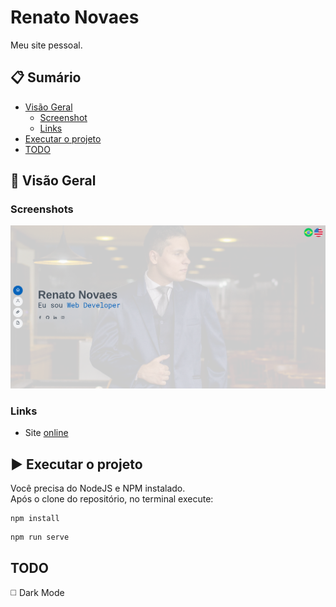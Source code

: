 # Renato Novaes  
  
Meu site pessoal.  
  
## :clipboard: Sumário

- [Visão Geral](#visao-geral)
  - [Screenshot](#screenshot)
  - [Links](#links)
- [Executar o projeto](#executar-o-projeto)
- [TODO](#todo)
  
## :telescope: Visão Geral    
  
### Screenshots
  
![](./src/assets/screenshots/desktop.png)  
  
### Links
  
- Site [online](www.renatonovaes.dev)

## :arrow_forward: Executar o projeto  
  
Você precisa do NodeJS e NPM instalado.  
Após o clone do repositório, no terminal execute:  

```
npm install
```  
  
```
npm run serve
```

## TODO
  
:white_medium_square: Dark Mode
